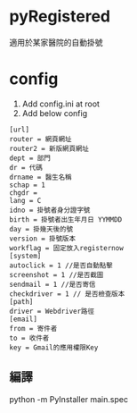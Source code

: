 # pyRegistered
適用於某家醫院的自動掛號

# config
1. Add config.ini at root
2. Add below config

```
[url]
router = 網頁網址
router2 = 新版網頁網址
dept = 部門
dr = 代碼
drname = 醫生名稱
schap = 1
chgdr = 
lang = C
idno = 掛號者身分證字號
birth = 掛號者出生年月日 YYMMDD
day = 掛幾天後的號
version = 掛號版本
workflag = 固定放入registernow
[system]
autoclick = 1 //是否自動點擊
screenshot = 1 //是否截圖
sendmail = 1 //是否寄信
checkdriver = 1 // 是否檢查版本
[path]
driver = Webdriver路徑
[email]
from = 寄件者
to = 收件者
key = Gmail的應用權限Key
```

## 編譯
python -m PyInstaller main.spec


